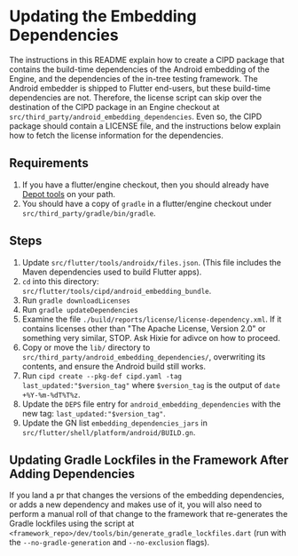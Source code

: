 # Updating the Embedding Dependencies

The instructions in this README explain how to create a CIPD package that
contains the build-time dependencies of the Android embedding of the Engine,
and the dependencies of the in-tree testing framework. The Android embedder is
shipped to Flutter end-users, but these build-time dependencies are not.
Therefore, the license script can skip over the destination of the CIPD package
in an Engine checkout at `src/third_party/android_embedding_dependencies`.
Even so, the CIPD package should contain a LICENSE file, and the instructions
below explain how to fetch the license information for the dependencies.

## Requirements

1. If you have a flutter/engine checkout, then you should already have
[Depot tools](http://commondatastorage.googleapis.com/chrome-infra-docs/flat/depot_tools/docs/html/depot_tools_tutorial.html#_setting_up) on your path.
1. You should have a copy of `gradle` in a flutter/engine checkout under
   `src/third_party/gradle/bin/gradle`.

## Steps

1. Update `src/flutter/tools/androidx/files.json`. (This file includes the Maven
   dependencies used to build Flutter apps).
1. `cd` into this directory: `src/flutter/tools/cipd/android_embedding_bundle`.
1. Run `gradle downloadLicenses`
1. Run `gradle updateDependencies`
1. Examine the file `./build/reports/license/license-dependency.xml`. If it
   contains licenses other than "The Apache License, Version 2.0" or something
   very similar, STOP. Ask Hixie for adivce on how to proceed.
1. Copy or move the `lib/` directory to `src/third_party/android_embedding_dependencies/`,
   overwriting its contents, and ensure the Android build still works.
1. Run `cipd create --pkg-def cipd.yaml -tag last_updated:"$version_tag"` where
   `$version_tag` is the output of `date +%Y-%m-%dT%T%z`.
1. Update the `DEPS` file entry for `android_embedding_dependencies` with the
   new tag: `last_updated:"$version_tag"`.
1. Update the GN list `embedding_dependencies_jars` in
   `src/flutter/shell/platform/android/BUILD.gn`.

## Updating Gradle Lockfiles in the Framework After Adding Dependencies
If you land a pr that changes the versions of the embedding dependencies,
or adds a new dependency and makes use of it, you will also need to
perform a manual roll of that change to the framework that re-generates
the Gradle lockfiles using the script at
`<framework_repo>/dev/tools/bin/generate_gradle_lockfiles.dart`
(run with the `--no-gradle-generation` and `--no-exclusion` flags).